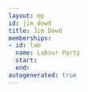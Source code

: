 ```yaml
---
layout: mp
id: jim_dowd
title: Jim Dowd
memberships:
- id: lab
  name: Labour Party
  start: 
  end: 
autogenerated: true
---
```

